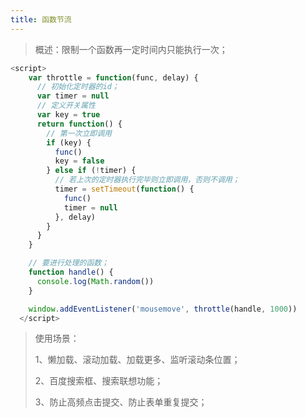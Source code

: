 ```yaml
---
title: 函数节流
---
```


> 概述：限制一个函数再一定时间内只能执行一次；

```js
<script>
    var throttle = function(func, delay) {
      // 初始化定时器的id；
      var timer = null
      // 定义开关属性
      var key = true
      return function() {
        // 第一次立即调用
        if (key) {
          func()
          key = false
        } else if (!timer) {
          // 若上次的定时器执行完毕则立即调用，否则不调用；
          timer = setTimeout(function() {
            func()
            timer = null
          }, delay)
        }
      }
    }

    // 要进行处理的函数； 
    function handle() {
      console.log(Math.random())
    }

    window.addEventListener('mousemove', throttle(handle, 1000))
  </script>
```

>使用场景：
>
>1、懒加载、滚动加载、加载更多、监听滚动条位置；
>
>2、百度搜索框、搜索联想功能；
>
>3、防止高频点击提交、防止表单重复提交；